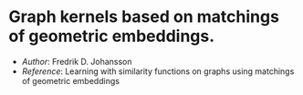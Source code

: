 # Graph kernels based on matchings of geometric embeddings.

- *Author*: Fredrik D. Johansson
- *Reference*: Learning with similarity functions on graphs using matchings of geometric embeddings

